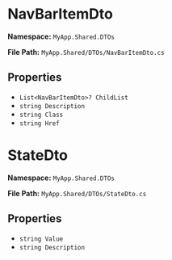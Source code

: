 # NavBarItemDto

**Namespace:** `MyApp.Shared.DTOs`

**File Path:** `MyApp.Shared/DTOs/NavBarItemDto.cs`

## Properties

- `List<NavBarItemDto>? ChildList`
- `string Description`
- `string Class`
- `string Href`

# StateDto

**Namespace:** `MyApp.Shared.DTOs`

**File Path:** `MyApp.Shared/DTOs/StateDto.cs`

## Properties

- `string Value`
- `string Description`

